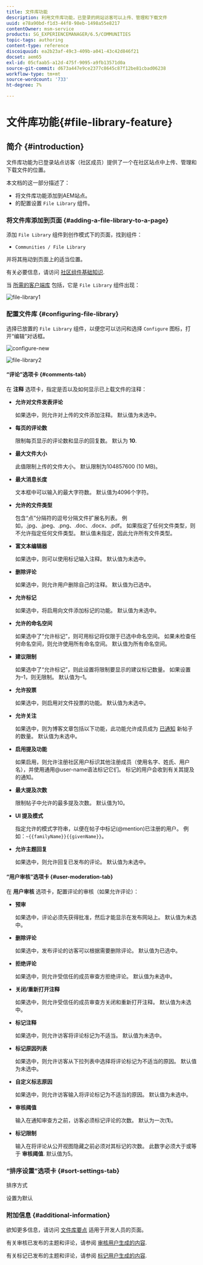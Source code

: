 ```yaml
---
title: 文件库功能
description: 利用文件库功能，已登录的网站访客可以上传、管理和下载文件
uuid: e78a90bd-f1d3-44f8-98eb-1498a55e8217
contentOwner: msm-service
products: SG_EXPERIENCEMANAGER/6.5/COMMUNITIES
topic-tags: authoring
content-type: reference
discoiquuid: ea2b23af-49c3-409b-a041-43c42d846f21
docset: aem65
exl-id: 05cfaab5-a12d-475f-9095-a9fb13571d0a
source-git-commit: d673a447e9ce2377c8645c87f12be81cbad06238
workflow-type: tm+mt
source-wordcount: '733'
ht-degree: 7%

---
```


# 文件库功能{#file-library-feature}

## 简介 {#introduction}

文件库功能为已登录站点访客（社区成员）提供了一个在社区站点中上传、管理和下载文件的位置。

本文档的这一部分描述了：

* 将文件库功能添加到AEM站点。
* 的配置设置 `File Library` 组件。

### 将文件库添加到页面 {#adding-a-file-library-to-a-page}

添加 `File Library` 组件到创作模式下的页面，找到组件：

* `Communities / File Library`

并将其拖动到页面上的适当位置。

有关必要信息，请访问 [社区组件基础知识](/help/communities/basics.md).

当 [所需的客户端库](/help/communities/essentials-file-library.md#essentials-for-client-side) 包括，它是 `File Library` 组件出现：

![file-library1](assets/file-library1.png)

### 配置文件库 {#configuring-file-library}

选择已放置的 `File Library` 组件，以便您可以访问和选择 `Configure` 图标，打开“编辑”对话框。

![configure-new](assets/configure-new.png)

![file-library2](assets/file-library2.png)

#### “评论”选项卡 {#comments-tab}

在 **注释** 选项卡，指定是否以及如何显示已上载文件的注释：

* **允许对文件发表评论**

  如果选中，则允许对上传的文件添加注释。 默认值为未选中。

* **每页的评论数**

  限制每页显示的评论数和显示的回复数。 默认为 **10**.

* **最大文件大小**

  此值限制上传的文件大小。 默认限制为104857600 (10 MB)。

* **最大消息长度**

  文本框中可以输入的最大字符数。 默认值为4096个字符。

* **允许的文件类型**

  包含“点”分隔符的逗号分隔文件扩展名列表。 例如，.jpg、.jpeg、.png、.doc、.docx、.pdf。 如果指定了任何文件类型，则不允许指定任何文件类型。 默认值未指定，因此允许所有文件类型。

* **富文本编辑器**

  如果选中，则可以使用标记输入注释。 默认值为未选中。

* **删除评论**

  如果选中，则允许用户删除自己的注释。 默认值为已选中。

* **允许标记**

  如果选中，将启用向文件添加标记的功能。 默认值为未选中。

* **允许的命名空间**

  如果选中了“允许标记”，则可用标记将仅限于已选中命名空间。 如果未检查任何命名空间，则允许使用所有命名空间。 默认值为所有命名空间。

* **建议限制**

  如果选中了“允许标记”，则此设置将限制要显示的建议标记数量。 如果设置为–1，则无限制。 默认值为–1。

* **允许投票**

  如果选中，则启用对文件投票的功能。 默认值为未选中。

* **允许关注**

  如果选中，则为博客文章包括以下功能，此功能允许成员成为 [已通知](/help/communities/notifications.md) 新帖子的数量。 默认值为未选中。

* **启用提及功能**

  如果启用，则允许注册社区用户标识其他注册成员（使用名字、姓氏、用户名），并使用通用@user-name语法标记它们。 标记的用户会收到有关其提及的通知。

* **最大提及次数**

  限制帖子中允许的最多提及次数。 默认值为10。

* **UI 提及模式**

  指定允许的模式字符串，以便在帖子中标记(@mention)已注册的用户。 例如：`~{{familyName}}{{givenName}}`。

* **允许主题回复**

  如果选中，则允许回复已发布的评论。 默认值为未选中。

#### “用户审核”选项卡 {#user-moderation-tab}

在 **用户审核** 选项卡，配置评论的审核（如果允许评论）：

* **预审**

  如果选中，评论必须先获得批准，然后才能显示在发布网站上。 默认值为未选中。

* **删除评论**

  如果选中，发布评论的访客可以根据需要删除评论。 默认值为已选中。

* **拒绝评论**

  如果选中，则允许受信任的成员审查方拒绝评论。 默认值为未选中。

* **关闭/重新打开注释**

  如果选中，则允许受信任的成员审查方关闭和重新打开注释。 默认值为未选中。

* **标记注释**

  如果选中，则允许访客将评论标记为不适当。 默认值为未选中。

* **标记原因列表**

  如果选中，则允许访客从下拉列表中选择将评论标记为不适当的原因。 默认值为未选中。

* **自定义标志原因**

  如果选中，则允许访客输入将评论标记为不适当的原因。 默认值为未选中。

* **审核阈值**

  输入在通知审查方之前，访客必须标记评论的次数。 默认为一次(**1**)。

* **标记限制**

  输入在将评论从公开视图隐藏之前必须对其标记的次数。 此数字必须大于或等于 **审核阈值**. 默认值为5。

### “排序设置”选项卡 {#sort-settings-tab}

排序方式

设置为默认

### 附加信息 {#additional-information}

欲知更多信息，请访问 [文件库要点](/help/communities/essentials-file-library.md) 适用于开发人员的页面。

有关审核已发布的主题和评论，请参阅 [审核用户生成的内容](/help/communities/moderate-ugc.md).

有关标记已发布的主题和评论，请参阅 [标记用户生成的内容](/help/communities/tag-ugc.md).
